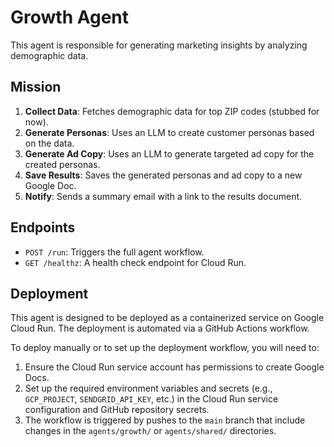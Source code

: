 # Growth Agent

This agent is responsible for generating marketing insights by analyzing demographic data.

## Mission
1.  **Collect Data**: Fetches demographic data for top ZIP codes (stubbed for now).
2.  **Generate Personas**: Uses an LLM to create customer personas based on the data.
3.  **Generate Ad Copy**: Uses an LLM to generate targeted ad copy for the created personas.
4.  **Save Results**: Saves the generated personas and ad copy to a new Google Doc.
5.  **Notify**: Sends a summary email with a link to the results document.

## Endpoints
-   `POST /run`: Triggers the full agent workflow.
-   `GET /healthz`: A health check endpoint for Cloud Run.

## Deployment
This agent is designed to be deployed as a containerized service on Google Cloud Run. The deployment is automated via a GitHub Actions workflow.

To deploy manually or to set up the deployment workflow, you will need to:
1.  Ensure the Cloud Run service account has permissions to create Google Docs.
2.  Set up the required environment variables and secrets (e.g., `GCP_PROJECT`, `SENDGRID_API_KEY`, etc.) in the Cloud Run service configuration and GitHub repository secrets.
3.  The workflow is triggered by pushes to the `main` branch that include changes in the `agents/growth/` or `agents/shared/` directories.
